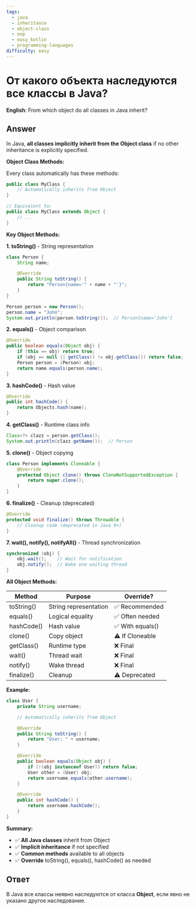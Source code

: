 ```yaml
---
tags:
  - java
  - inheritance
  - object-class
  - oop
  - easy_kotlin
  - programming-languages
difficulty: easy
---
```


# От какого объекта наследуются все классы в Java?

**English**: From which object do all classes in Java inherit?

## Answer

In Java, **all classes implicitly inherit from the Object class** if no other inheritance is explicitly specified.

**Object Class Methods:**

Every class automatically has these methods:

```java
public class MyClass {
    // Automatically inherits from Object
}

// Equivalent to:
public class MyClass extends Object {
    // ...
}
```

**Key Object Methods:**

**1. toString()** - String representation

```java
class Person {
    String name;

    @Override
    public String toString() {
        return "Person{name='" + name + "'}";
    }
}

Person person = new Person();
person.name = "John";
System.out.println(person.toString());  // Person{name='John'}
```

**2. equals()** - Object comparison

```java
@Override
public boolean equals(Object obj) {
    if (this == obj) return true;
    if (obj == null || getClass() != obj.getClass()) return false;
    Person person = (Person) obj;
    return name.equals(person.name);
}
```

**3. hashCode()** - Hash value

```java
@Override
public int hashCode() {
    return Objects.hash(name);
}
```

**4. getClass()** - Runtime class info

```java
Class<?> clazz = person.getClass();
System.out.println(clazz.getName());  // Person
```

**5. clone()** - Object copying

```java
class Person implements Cloneable {
    @Override
    protected Object clone() throws CloneNotSupportedException {
        return super.clone();
    }
}
```

**6. finalize()** - Cleanup (deprecated)

```java
@Override
protected void finalize() throws Throwable {
    // Cleanup code (deprecated in Java 9+)
}
```

**7. wait(), notify(), notifyAll()** - Thread synchronization

```java
synchronized (obj) {
    obj.wait();    // Wait for notification
    obj.notify();  // Wake one waiting thread
}
```

**All Object Methods:**

| Method | Purpose | Override? |
|--------|---------|-----------|
| toString() | String representation | ✅ Recommended |
| equals() | Logical equality | ✅ Often needed |
| hashCode() | Hash value | ✅ With equals() |
| clone() | Copy object | ⚠️ If Cloneable |
| getClass() | Runtime type | ❌ Final |
| wait() | Thread wait | ❌ Final |
| notify() | Wake thread | ❌ Final |
| finalize() | Cleanup | ⚠️ Deprecated |

**Example:**

```java
class User {
    private String username;

    // Automatically inherits from Object

    @Override
    public String toString() {
        return "User: " + username;
    }

    @Override
    public boolean equals(Object obj) {
        if (!(obj instanceof User)) return false;
        User other = (User) obj;
        return username.equals(other.username);
    }

    @Override
    public int hashCode() {
        return username.hashCode();
    }
}
```

**Summary:**

- ✅ **All Java classes** inherit from Object
- ✅ **Implicit inheritance** if not specified
- ✅ **Common methods** available to all objects
- ✅ **Override** toString(), equals(), hashCode() as needed

## Ответ

В Java все классы неявно наследуются от класса **Object**, если явно не указано другое наследование.

